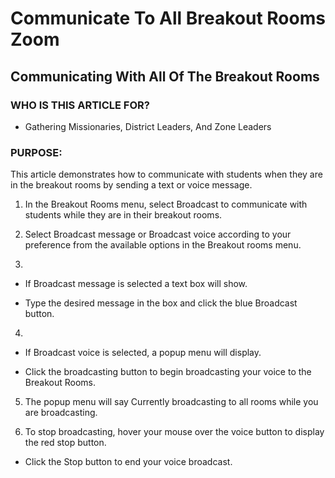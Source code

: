 # Communicate To All Breakout Rooms Zoom

## Communicating With All Of The Breakout Rooms

### WHO IS THIS ARTICLE FOR?

- Gathering Missionaries, District Leaders, And Zone Leaders

### PURPOSE:

This article demonstrates how to communicate with students when they are in the breakout rooms by sending a text or voice message.

1. In the Breakout Rooms menu, select Broadcast to communicate with students while they are in their breakout rooms.

2. Select Broadcast message or Broadcast voice according to your preference from the available options in the Breakout rooms menu.

3.
- If Broadcast message is selected a text box will show.
* Type the desired message in the box and click the blue Broadcast button.

4.
- If Broadcast voice is selected, a popup menu will display.
* Click the broadcasting button to begin broadcasting your voice to the Breakout Rooms.

5. The popup menu will say Currently broadcasting to all rooms while you are broadcasting.

6. To stop broadcasting, hover your mouse over the voice button to display the red stop button.
- Click the Stop button to end your voice broadcast.

